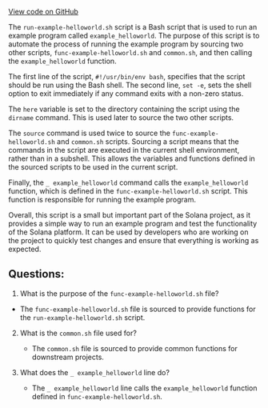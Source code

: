 
[View code on GitHub](https://github.com/solana-labs/solana/blob/master/ci/downstream-projects/run-example-helloworld.sh)

The `run-example-helloworld.sh` script is a Bash script that is used to run an example program called `example_helloworld`. The purpose of this script is to automate the process of running the example program by sourcing two other scripts, `func-example-helloworld.sh` and `common.sh`, and then calling the `example_helloworld` function.

The first line of the script, `#!/usr/bin/env bash`, specifies that the script should be run using the Bash shell. The second line, `set -e`, sets the shell option to exit immediately if any command exits with a non-zero status.

The `here` variable is set to the directory containing the script using the `dirname` command. This is used later to source the two other scripts.

The `source` command is used twice to source the `func-example-helloworld.sh` and `common.sh` scripts. Sourcing a script means that the commands in the script are executed in the current shell environment, rather than in a subshell. This allows the variables and functions defined in the sourced scripts to be used in the current script.

Finally, the `_ example_helloworld` command calls the `example_helloworld` function, which is defined in the `func-example-helloworld.sh` script. This function is responsible for running the example program.

Overall, this script is a small but important part of the Solana project, as it provides a simple way to run an example program and test the functionality of the Solana platform. It can be used by developers who are working on the project to quickly test changes and ensure that everything is working as expected.
## Questions: 
 1. What is the purpose of the `func-example-helloworld.sh` file?
   - The `func-example-helloworld.sh` file is sourced to provide functions for the `run-example-helloworld.sh` script.

2. What is the `common.sh` file used for?
   - The `common.sh` file is sourced to provide common functions for downstream projects.

3. What does the `_ example_helloworld` line do?
   - The `_ example_helloworld` line calls the `example_helloworld` function defined in `func-example-helloworld.sh`.